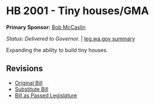 # HB 2001 - Tiny houses/GMA
**Primary Sponsor:** [Bob McCaslin](/person/leg/bob.mccaslin.md)

*Status: Delivered to Governor.* | [leg.wa.gov summary](https://app.leg.wa.gov/billsummary?BillNumber=2001&Year=2021)

Expanding the ability to build tiny houses.

## Revisions
* [Original Bill](1/)
* [Substitute Bill](S/)
* [Bill as Passed Legislature](S.PL/)